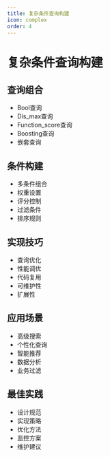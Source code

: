 ```yaml
---
title: 复杂条件查询构建
icon: complex
order: 4
---
```


# 复杂条件查询构建

## 查询组合
- Bool查询
- Dis_max查询
- Function_score查询
- Boosting查询
- 嵌套查询

## 条件构建
- 多条件组合
- 权重设置
- 评分控制
- 过滤条件
- 排序规则

## 实现技巧
- 查询优化
- 性能调优
- 代码复用
- 可维护性
- 扩展性

## 应用场景
- 高级搜索
- 个性化查询
- 智能推荐
- 数据分析
- 业务过滤

## 最佳实践
- 设计规范
- 实现策略
- 优化方法
- 监控方案
- 维护建议
